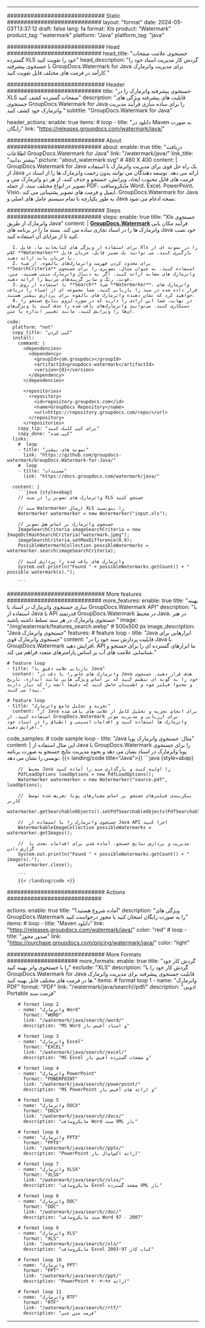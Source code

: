 
---
############################# Static ############################
layout: "format"
date:  2024-05-03T13:37:12
draft: false
lang: fa
format: Xls
product: "Watermark"
product_tag: "watermark"
platform: "Java"
platform_tag: "java"

############################# Head ############################
head_title: "جستجوی علامت صفحات گسترده XLS خود را تقویت کنید"
head_description: "گردش کار مدیریت اسناد خود را با جستجوی پیشرفته GroupDocs.Watermark for Java برای مدیریت واترمارک کارآمد در فرمت های مختلف فایل تقویت کنید."

############################# Header ############################
title: "جستجوی پیشرفته واترمارک را در XLS صفحات گسترده کشف کنید" 
description: "قابلیت های پیشرفته ویژگی های جستجوی GroupDocs.Watermark for Java را برای ساده سازی فرآیند مدیریت واترمارک خود کشف کنید."
subtitle: "GroupDocs.Watermark for Java" 

header_actions:
  enable: true
  items:
    #  loop
    - title: "دانلود در Maven به صورت رایگان"
      link: "https://releases.groupdocs.com/watermark/java/"
      
############################# About ############################
about:
    enable: true
    title: "دریافت اطلاعات GroupDocs.Watermark for Java"
    link: "/watermark/java/"
    link_title: "بیشتر بدانید"
    picture: "about_watermark.svg" # 480 X 400
    content: |
       GroupDocs.Watermark for Java یک راه حل قوی برای مدیریت واترمارک با استفاده از Java ارائه می دهد. توسعه دهندگان می توانند بدون زحمت واترمارک ها را از اسناد در فرمت های فایل محبوب ایجاد، ویرایش، جستجو و حذف کنند. از هر دو واترمارک متن و تصویر در انواع مختلف سند، از جمله PDF، مایکروسافت Word، Excel، PowerPoint، Visio، ایمیل و فرمت های تصویر پشتیبانی می کند. GroupDocs.Watermark for Java به طور یکپارچه با تمام سیستم عامل های اصلی و Java نسخه ادغام می شود.

############################# Steps ############################
steps:
    enable: true
    title: "Xls جستجوی واترمارک از طریق Java"
    content: |
      **[GroupDocs.Watermark](https://products.groupdocs.com/watermark/java/)** فرآیند مکان یابی واترمارک ها را در اسناد تجاری ساده می کند. بسته ما را در برنامه های Java خود نصب کنید تا از مزایای آن استفاده کنید.
      
      1. برای استفاده از ویژگی های کتابخانه ما، فایل Xls را در نمونه ای از کلاس **Watermarker** بارگیری کنید. می توانید یک مسیر فایل، جریان فایل یا جریان بایت ارائه دهید.
      2. برای محدود کردن فهرست واترمارک‌های بالقوه، از شیء **SearchCriteria** استفاده کنید. به عنوان مثال، تصویری را برای جستجوی واترمارک های مشابه ارائه کنید. اگر به دنبال واترمارک متنی هستید، متن، فونت، رنگ و سایر گزینه‌های مرتبط را ارائه دهید.
      3. با استفاده از روش **Search** شیء **Watermarker**، واترمارک های قرار داده شده در سند را بازیابی کنید. شما مجموعه ای از اشیاء را دریافت خواهید کرد که نشان دهنده واترمارک های بالقوه برای پردازش بیشتر هستند.
      4. در نهایت، شما این آزادی را دارید که در صورت لزوم نتایج جستجو را دستکاری کنید. می‌توانید واترمارک‌های یافت شده را حذف کنید یا ویژگی‌های آن‌ها را ویرایش کنید، مانند تغییر اندازه یا متن.
   
    code:
      platform: "net"
      copy_title: "کپی کردن"
      install:
        command: |
          <dependencies>
            <dependency>
              <groupId>com.groupdocs</groupId>
              <artifactId>groupdocs-watermark</artifactId>
              <version>{0}</version>
            </dependency>
          </dependencies>

          <repositories>
            <repository>
              <id>repository.groupdocs.com</id>
              <name>GroupDocs Repository</name>
              <url>https://repository.groupdocs.com/repo/</url>
            </repository>
          </repositories>
        copy_tip: "برای کپی کلیک کنید"
        copy_done: "کپی شده"
      links:
        #  loop
        - title: "نمونه های بیشتر"
          link: "https://github.com/groupdocs-watermark/GroupDocs.Watermark-for-Java/"
        #  loop
        - title: "مستندات"
          link: "https://docs.groupdocs.com/watermark/java/"
          
      content: |
        ```java {style=abap}
        // واترمارک های تصویر را در سند XLS جستجو کنید

        // سند Watermarker ارسال XLS را بنویسید
        Watermarker watermarker = new Watermarker("input.xls");
        
        // جستجوی واترمارک بر اساس هش تصویر
        ImageSearchCriteria imageSearchCriteria = new ImageDctHashSearchCriteria("watermark.jpeg");
        imageSearchCriteria.setMaxDifference(0.9);
        PossibleWatermarkCollection possibleWatermarks = watermarker.search(imageSearchCriteria);

        // واترمارک های یافت شده را پردازش کنید
        System.out.println("Found " + possibleWatermarks.getCount() + " possible watermark(s).");
        
        ```          
        
############################# More features ############################
more_features:
  enable: true
  title: "بهینه سازی جستجوی واترمارک در اسناد با GroupDocs.Watermark API"
  description: "با استفاده از Java با API قدرتمند GroupDocs.Watermark در محیط Java، در هنر جستجوی واترمارک در هر سند تسلط داشته باشید."
  image: "/img/watermark/features_search.webp" # 500x500 px
  image_description: "Java جستجوی واترمارک"
  features:
    # feature loop
    - title: "Java ابزارهایی برای جستجوی واترمارک قوی"
      content: "قابلیت پردازش سند خود را در Java با GroupDocs.Watermark افزایش دهید. API ما ابزارهای گسترده ای را برای جستجو و شناسایی علامت های آب بر اساس پارامترهای متعدد فراهم می کند."

    # feature loop
    - title: "بازیابی علامت دقیق با Java"
      content: "واترمارک های خاص را با دقت در Java هدف قرار دهید. جستجوی خود را به گونه ای تنظیم کنید که بر اساس ویژگی هایی مانند اندازه، تاریخ و محتوا فیلتر شود و اطمینان حاصل کنید که دقیقاً آنچه را که نیاز دارید پیدا می کنید."

    # feature loop
    - title: "تجزیه و تحلیل جامع واترمارک"
      content: "از Java برای انجام تجزیه و تحلیل کامل از علامت های یافت شده استفاده کنید. از GroupDocs.Watermark برای ارزیابی و مدیریت موثر واترمارک ها استفاده کنید و اقدامات امنیتی و انطباق را در اسناد خود افزایش دهید."
      
  code_samples:
    # code sample loop
    - title: "Java مثال: جستجوی واترمارک پویا"
      content: |
        این مثال استفاده از Java با GroupDocs.Watermark را برای جستجوی پویا واترمارک در اسناد نشان می دهد و نحوه مدیریت نتایج جستجو به صورت برنامه نویسی را نشان می دهد.
        {{< landing/code title="Java">}}
        ```java {style=abap}
        
        //  محیط Java را اولیه کنید و بارگذاری سند را آماده کنید
        PdfLoadOptions loadOptions = new PdfLoadOptions();
        Watermarker watermarker = new Watermarker("source.pdf", loadOptions);

        //  پیکربندی فیلترهای جستجو بر اساس معیارهای پویا تعریف شده توسط کاربر
        watermarker.getSearchableObjects().setPdfSearchableObjects(PdfSearchableObjects.AttachedImages);

        //  جستجوی واترمارک را با استفاده از Java API اجرا کنید
        WatermarkableImageCollection possibleWatermarks = watermarker.getImages();

        //  مدیریت و پردازش نتایج جستجو، آماده شدن برای اقدامات بعدی یا گزارش دادن
        System.out.println("Found " + possibleWatermarks.getCount() + " image(s).");
        watermarker.close();

        ```
        {{< /landing/code >}}


############################# Actions ############################

actions:
  enable: true
  title: "آماده شروع هستید؟"
  description: "ویژگی های GroupDocs.Watermark را به صورت رایگان امتحان کنید یا مجوز درخواست کنید"
  items:
    #  loop
    - title: "Maven دانلود"
      link: "https://releases.groupdocs.com/watermark/java/"
      color: "red"
        #  loop
    - title: "صدور مجوز"
      link: "https://purchase.groupdocs.com/pricing/watermark/java/"
      color: "light"


############################# More Formats #####################
more_formats:
    enable: true
    title: "گردش کار خود را با جستجوی واتر بهینه کنید"
    exclude: "XLS"
    description: "گردش کار خود را با GroupDocs.Watermark for Java قابلیت جستجوی پیشرفته برای مدیریت واترمارک ها در فرمت های مختلف فایل بهینه کنید."
    items: 
        # format loop 1
        - name: "واترمارک PDF"
          format: "PDF"
          link: "/watermark/java/search//pdf/"
          description: "ادوبی Portable فرمت سند"

        # format loop 2
        - name: "واترمارک Word"
          format: "WORD"
          link: "/watermark/java/search//word/"
          description: "MS Word و اسناد آفیس باز"
          
        # format loop 3
        - name: "واترمارک Excel"
          format: "EXCEL"
          link: "/watermark/java/search//excel/"
          description: "MS Excel و صفحات گسترده آفیس باز"

        # format loop 4
        - name: "واترمارک PowerPoint"
          format: "POWERPOINT"
          link: "/watermark/java/search//powerpoint/"
          description: "MS PowerPoint و ارائه های آفیس باز"

        # format loop 5
        - name: "واترمارک DOCX"
          format: "DOCX"
          link: "/watermark/java/search//docx/"
          description: "مایکروسافت Word سند XML باز"
          
        # format loop 6
        - name: "واترمارک PPTX"
          format: "PPTX"
          link: "/watermark/java/search//pptx/"
          description: "PowerPoint ارائه اکس‌ام‌ال باز"
          
        # format loop 7
        - name: "واترمارک XLSX"
          format: "XLSX"
          link: "/watermark/java/search//xlsx/"
          description: "مایکروسافت Excel صفحه گسترده XML باز"

        # format loop 8
        - name: "واترمارک DOC"
          format: "DOC"
          link: "/watermark/java/search//doc/"
          description: "سند مایکروسافت Word 97 - 2007"

        # format loop 9
        - name: "واترمارک XLS"
          format: "XLS"
          link: "/watermark/java/search//xls/"
          description: "مایکروسافت Excel کتاب کار 97-2003"

        # format loop 10
        - name: "واترمارک PPT"
          format: "PPT"
          link: "/watermark/java/search//ppt/"
          description: "PowerPoint ارائه ۹۷—۲۰۰۳"

        # format loop 11
        - name: "واترمارک RTF"
          format: "RTF"
          link: "/watermark/java/search//rtf/"
          description: "فرمت متن غنی"

---